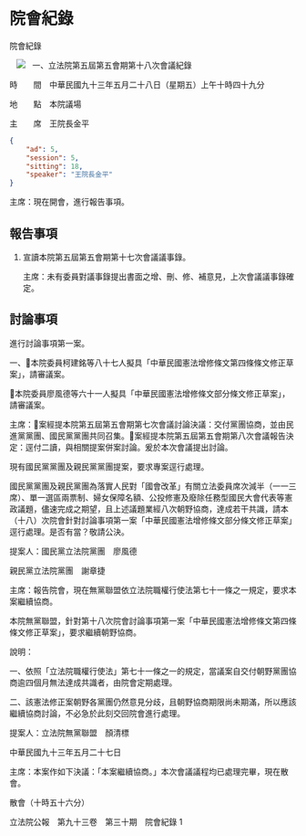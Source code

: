 # 院會紀錄


院會紀錄

<img SRC="//media.getchute.com/media/6ltSPfgyt" ALIGN="LEFT" HSPACE="12">

一、立法院第五屆第五會期第十八次會議紀錄

時　　間　中華民國九十三年五月二十八日（星期五）上午十時四十九分

地　　點　本院議場

主　　席　王院長金平

```json
{
    "ad": 5,
    "session": 5,
    "sitting": 18,
    "speaker": "王院長金平"
}

```


主席：現在開會，進行報告事項。


## 報告事項


1. 宣讀本院第五屆第五會期第十七次會議議事錄。

    主席：未有委員對議事錄提出書面之增、刪、修、補意見，上次會議議事錄確定。


## 討論事項


進行討論事項第一案。

一、本院委員柯建銘等八十七人擬具「中華民國憲法增修條文第四條條文修正草案」，請審議案。

本院委員廖風德等六十一人擬具「中華民國憲法增修條文部分條文修正草案」，請審議案。

主席：案經提本院第五屆第五會期第七次會議討論決議：交付黨團協商，並由民進黨黨團、國民黨黨團共同召集。案經提本院第五屆第五會期第八次會議報告決定：逕付二讀，與相關提案併案討論。爰於本次會議提出討論。

現有國民黨黨團及親民黨黨團提案，要求專案逕行處理。

國民黨黨團及親民黨團為落實人民對「國會改革」有關立法委員席次減半（一一三席）、單一選區兩票制、婦女保障名額、公投修憲及廢除任務型國民大會代表等憲政議題，儘速完成之期望，且上述議題業經八次朝野協商，達成若干共識，請本（十八）次院會針對討論事項第一案「中華民國憲法增修條文部分條文修正草案」逕行處理。是否有當？敬請公決。

提案人：國民黨立法院黨團　廖風德

親民黨立法院黨團　謝章捷

主席：報告院會，現在無黨聯盟依立法院職權行使法第七十一條之一規定，要求本案繼續協商。

本院無黨聯盟，針對第十八次院會討論事項第一案「中華民國憲法增修條文第四條條文修正草案」，要求繼續朝野協商。

說明：

一、依照「立法院職權行使法」第七十一條之一的規定，當議案自交付朝野黨團協商逾四個月無法達成共識者，由院會定期處理。

二、該憲法修正案朝野各黨團仍然意見分歧，且朝野協商期限尚未期滿，所以應該繼續協商討論，不必急於此刻交回院會進行處理。

提案人：立法院無黨聯盟　顏清標

中華民國九十三年五月二十七日

主席：本案作如下決議：「本案繼續協商。」本次會議議程均已處理完畢，現在散會。

散會（十時五十六分）

立法院公報　第九十三卷　第三十期　院會紀錄	1



